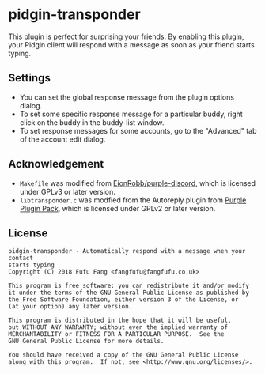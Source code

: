 # pidgin-transponder
This plugin is perfect for surprising your friends. By enabling this plugin,
your Pidgin client will respond with a message as soon as your friend starts
typing. 

## Settings

 * You can set the global response message from the plugin options dialog. 
 * To set some specific response message for a particular buddy, right click on 
the buddy in the buddy-list  window. 
 * To set response messages for some accounts, go to the "Advanced" tab of the account edit dialog.

## Acknowledgement
 * ``Makefile`` was modified from [EionRobb/purple-discord](https://github.com/EionRobb/purple-discord), which is licensed under GPLv3 or later version.
 * ``libtransponder.c`` was modfied from the Autoreply plugin from [Purple Plugin Pack](https://bitbucket.org/pidgin/purple-plugin-pack), which is licensed under GPLv2 or later version.

## License
    pidgin-transponder - Automatically respond with a message when your contact
    starts typing
    Copyright (C) 2018 Fufu Fang <fangfufu@fangfufu.co.uk>

    This program is free software: you can redistribute it and/or modify
    it under the terms of the GNU General Public License as published by
    the Free Software Foundation, either version 3 of the License, or
    (at your option) any later version.

    This program is distributed in the hope that it will be useful,
    but WITHOUT ANY WARRANTY; without even the implied warranty of
    MERCHANTABILITY or FITNESS FOR A PARTICULAR PURPOSE.  See the
    GNU General Public License for more details.

    You should have received a copy of the GNU General Public License
    along with this program.  If not, see <http://www.gnu.org/licenses/>.

